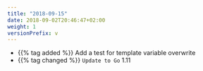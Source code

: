 ```yaml
---
title: "2018-09-15"
date: 2018-09-02T20:46:47+02:00
weight: 1
versionPrefix: v
---
```


- {{% tag added %}} Add a test for template variable overwrite
- {{% tag changed %}} `Update to Go` 1.11

